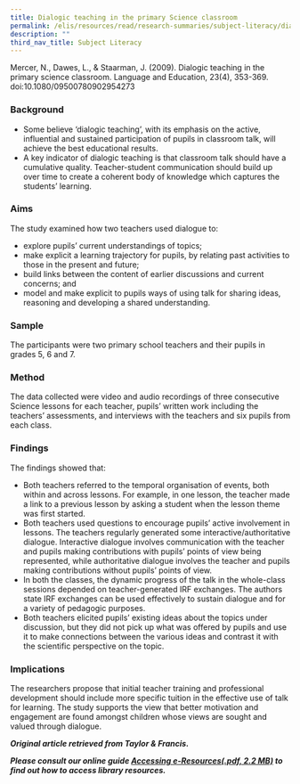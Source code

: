 ```yaml
---
title: Dialogic teaching in the primary Science classroom
permalink: /elis/resources/read/research-summaries/subject-literacy/dialogic-teaching-in-the-primary-science/
description: ""
third_nav_title: Subject Literacy
---
```

Mercer, N., Dawes, L., & Staarman, J. (2009). Dialogic teaching in the primary science classroom. Language and Education, 23(4), 353-369. doi:10.1080/09500780902954273

### Background

*   Some believe ‘dialogic teaching’, with its emphasis on the active, influential and sustained participation of pupils in classroom talk, will achieve the best educational results.
*   A key indicator of dialogic teaching is that classroom talk should have a cumulative quality. Teacher-student communication should build up over time to create a coherent body of knowledge which captures the students’ learning.

### Aims

The study examined how two teachers used dialogue to:

*   explore pupils’ current understandings of topics;
*   make explicit a learning trajectory for pupils, by relating past activities to those in the present and future;
*   build links between the content of earlier discussions and current concerns; and
*   model and make explicit to pupils ways of using talk for sharing ideas, reasoning and developing a shared understanding.

### Sample

The participants were two primary school teachers and their pupils in grades 5, 6 and 7.

### Method

The data collected were video and audio recordings of three consecutive Science lessons for each teacher, pupils’ written work including the teachers’ assessments, and interviews with the teachers and six pupils from each class.

### Findings

The findings showed that:

*   Both teachers referred to the temporal organisation of events, both within and across lessons. For example, in one lesson, the teacher made a link to a previous lesson by asking a student when the lesson theme was first started.
*   Both teachers used questions to encourage pupils’ active involvement in lessons. The teachers regularly generated some interactive/authoritative dialogue. Interactive dialogue involves communication with the teacher and pupils making contributions with pupils’ points of view being represented, while authoritative dialogue involves the teacher and pupils making contributions without pupils’ points of view.
*   In both the classes, the dynamic progress of the talk in the whole-class sessions depended on teacher-generated IRF exchanges. The authors state IRF exchanges can be used effectively to sustain dialogue and for a variety of pedagogic purposes.
*   Both teachers elicited pupils’ existing ideas about the topics under discussion, but they did not pick up what was offered by pupils and use it to make connections between the various ideas and contrast it with the scientific perspective on the topic.

### Implications

The researchers propose that initial teacher training and professional development should include more specific tuition in the effective use of talk for learning. The study supports the view that better motivation and engagement are found amongst children whose views are sought and valued through dialogue.


_**Original article retrieved from Taylor & Francis.**_   

**_Please consult our online guide [Accessing e-Resources(.pdf, 2.2 MB)](https://academyofsingaporeteachers-moe-edu-sg-admin.cwp.sg/elis/resources/read/research-summaries/subject-literacy/18e45074-6b1b-4ac7-811f-1a8da16c4f81 "Accessing e-Resources") to find out how to access library resources._**